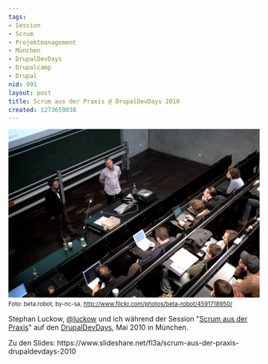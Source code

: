 ```yaml
---
tags:
- Session
- Scrum
- Projektmanagement
- München
- DrupalDevDays
- Drupalcamp
- Drupal
nid: 991
layout: post
title: Scrum aus der Praxis @ DrupalDevDays 2010
created: 1273659038
---
```

<img src="/assets/imgs/2010-drupaldevdays-munich-luckow-fl3a-scrum-presentation.jpg" alt="@luckow and @fl3a, Scrum aus der Praxis, DrupalDevDays 2010, Munich" />
<small>Foto: beta.robot, by-nc-sa, <a href="http://www.flickr.com/photos/beta-robot/4591718950/">http://www.flickr.com/photos/beta-robot/4591718950/</a></small>
<p>
Stephan Luckow, <a href="http://twitter.com/luckow">@luckow</a>  und ich während der Session "<a href="http://www.drupal-dev-days.de/de/sessions/scrum-erste-schritte">Scrum aus der Praxis</a>" auf den <a href="http://www.drupal-dev-days.de" title="DrupalDevDays">DrupalDevDays</a>, Mai 2010 in München.
</p>
Zu den Slides: https://www.slideshare.net/fl3a/scrum-aus-der-praxis-drupaldevdays-2010
<!--break-->
